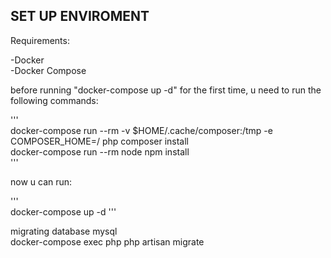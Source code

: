 ## SET UP ENVIROMENT

Requirements:

-Docker <br>
-Docker Compose

before running "docker-compose up -d" for the first time, u need to run the following commands:

'''<br>
docker-compose run --rm -v $HOME/.cache/composer:/tmp -e COMPOSER_HOME=/ php composer install <br>
docker-compose run --rm node npm install <br>
'''

now u can run:

''' <br>
docker-compose up -d
'''

migrating database mysql <br>
docker-compose exec php php artisan migrate
